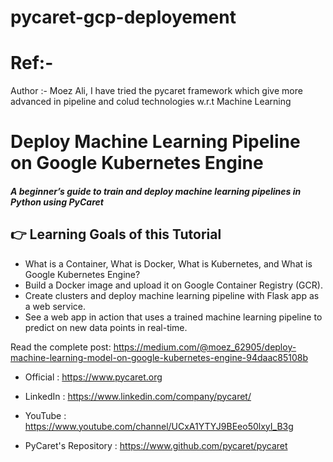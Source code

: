 # pycaret-gcp-deployement
# Ref:-
Author :- Moez Ali,
I have tried the pycaret framework which give more advanced in pipeline and colud technologies w.r.t Machine Learning

# Deploy Machine Learning Pipeline on Google Kubernetes Engine
##### A beginner’s guide to train and deploy machine learning pipelines in Python using PyCaret

## 👉 Learning Goals of this Tutorial
- What is a Container, What is Docker, What is Kubernetes, and What is Google Kubernetes Engine?
- Build a Docker image and upload it on Google Container Registry (GCR).
- Create clusters and deploy machine learning pipeline with Flask app as a web service.
- See a web app in action that uses a trained machine learning pipeline to predict on new data points in real-time.

Read the complete post: https://medium.com/@moez_62905/deploy-machine-learning-model-on-google-kubernetes-engine-94daac85108b

- Official : https://www.pycaret.org

- LinkedIn : https://www.linkedin.com/company/pycaret/

- YouTube : https://www.youtube.com/channel/UCxA1YTYJ9BEeo50lxyI_B3g 

- PyCaret's Repository : https://www.github.com/pycaret/pycaret
